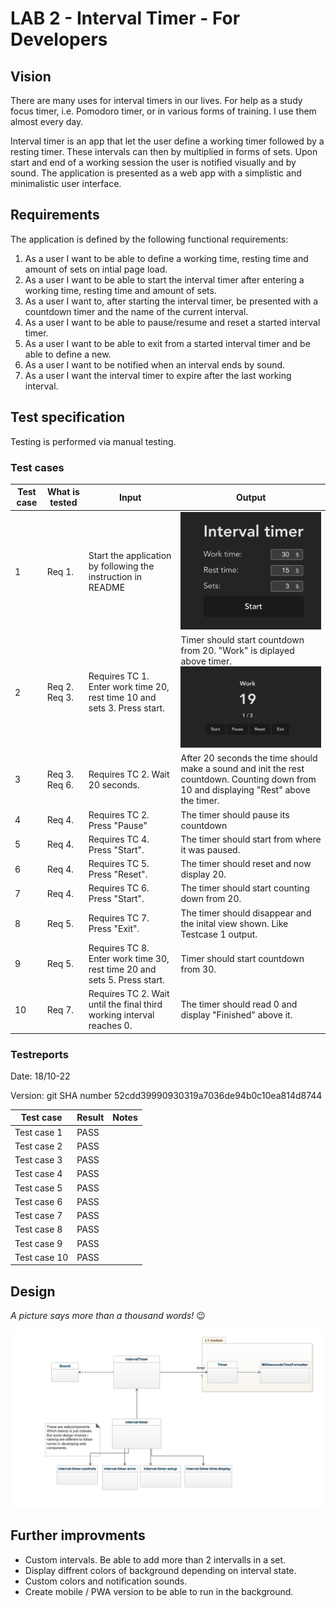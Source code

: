 # LAB 2 - Interval Timer - For Developers

## Vision

There are many uses for interval timers in our lives. For help as a study focus timer, i.e. Pomodoro timer, or in various forms of training. I use them almost every day.

Interval timer is an app that let the user define a working timer followed by a resting timer. These intervals can then by multiplied in forms of sets. Upon start and end of a working session the user is notified visually and by sound. The application is presented as a web app with a simplistic and minimalistic user interface.

## Requirements

The application is defined by the following functional requirements:

1. As a user I want to be able to define a working time, resting time and amount of sets on intial page load.
2. As a user I want to be able to start the interval timer after entering a working time, resting time and amount of sets.
3. As a user I want to, after starting the interval timer, be presented with a countdown timer and the name of the current interval.
4. As a user I want to be able to pause/resume and reset a started interval timer.
5. As a user I want to be able to exit from a started interval timer and be able to define a new.
6. As a user I want to be notified when an interval ends by sound.
7. As a user I want the interval timer to expire after the last working interval.

## Test specification

Testing is performed via manual testing.

### Test cases

| Test case | What is tested | Input                                                                    | Output                                                                                                                                  |
| --------- | -------------- | ------------------------------------------------------------------------ | --------------------------------------------------------------------------------------------------------------------------------------- |
| 1         | Req 1.         | Start the application by following the instruction in README             | ![output](./img/test-init-load.png)                                                                                                     |
| 2         | Req 2. Req 3.  | Requires TC 1. Enter work time 20, rest time 10 and sets 3. Press start. | Timer should start countdown from 20. "Work" is diplayed above timer. <br/> ![output](./img/test-timer-started.png)                     |
| 3         | Req 3. Req 6.  | Requires TC 2. Wait 20 seconds.                                          | After 20 seconds the time should make a sound and init the rest countdown. Counting down from 10 and displaying "Rest" above the timer. |
| 4         | Req 4.         | Requires TC 2. Press "Pause"                                             | The timer should pause its countdown                                                                                                    |
| 5         | Req 4.         | Requires TC 4. Press "Start".                                            | The timer should start from where it was paused.                                                                                        |
| 6         | Req 4.         | Requires TC 5. Press "Reset".                                            | The timer should reset and now display 20.                                                                                              |
| 7         | Req 4.         | Requires TC 6. Press "Start".                                            | The timer should start counting down from 20.                                                                                           |
| 8         | Req 5.         | Requires TC 7. Press "Exit".                                             | The timer should disappear and the inital view shown. Like Testcase 1 output.                                                           |
| 9         | Req 5.         | Requires TC 8. Enter work time 30, rest time 20 and sets 5. Press start. | Timer should start countdown from 30.                                                                                                   |
| 10        | Req 7.         | Requires TC 2. Wait until the final third working interval reaches 0.    | The timer should read 0 and display "Finished" above it.                                                                                |

### Testreports

Date: 18/10-22

Version: git SHA number 52cdd39990930319a7036de94b0c10ea814d8744

| Test case    | Result | Notes |
| ------------ | ------ | ----- |
| Test case 1  | PASS   |       |
| Test case 2  | PASS   |       |
| Test case 3  | PASS   |       |
| Test case 4  | PASS   |       |
| Test case 5  | PASS   |       |
| Test case 6  | PASS   |       |
| Test case 7  | PASS   |       |
| Test case 8  | PASS   |       |
| Test case 9  | PASS   |       |
| Test case 10 | PASS   |       |

## Design

_A picture says more than a thousand words!_ :wink:

![class diagram](./img/basic-class-diagram.png)

## Further improvments

- Custom intervals. Be able to add more than 2 intervalls in a set.
- Display diffrent colors of background depending on interval state.
- Custom colors and notification sounds.
- Create mobile / PWA version to be able to run in the background.
